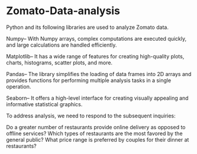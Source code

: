 # Zomato-Data-analysis
Python and its following libraries are used to analyze Zomato data.

Numpy– With Numpy arrays, complex computations are executed quickly, and large calculations are handled efficiently.

Matplotlib– It has a wide range of features for creating high-quality plots, charts, histograms, scatter plots, and more.

Pandas– The library simplifies the loading of data frames into 2D arrays and provides functions for performing multiple analysis tasks in a single operation.

Seaborn– It offers a high-level interface for creating visually appealing and informative statistical graphics. 


To address analysis, we need to respond to the subsequent inquiries:

Do a greater number of restaurants provide online delivery as opposed to offline services?
Which types of restaurants are the most favored by the general public?
What price range is preferred by couples for their dinner at restaurants?
